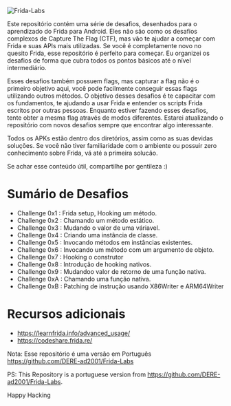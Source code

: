 
![Frida-Labs](https://github.com/DERE-ad2001/Frida-labs/assets/67110398/e5794a19-1ee7-4820-81c7-fd362f78c842)

Este repositório contém uma série de desafios, desenhados para o aprendizado do Frida para Android. Eles não são como os desafios complexos de Capture The Flag (CTF), mas vão te ajudar a começar com Frida e suas APIs mais utilizadas. Se você é completamente novo no quesito Frida, esse repositório é perfeito para começar. Eu organizei os desafios de forma que cubra todos os pontos básicos até o nível intermediário.

Esses desafios também possuem flags, mas capturar a flag não é o primeiro objetivo aqui, você pode facilmente conseguir essas flags utilizando outros métodos. O objetivo desses desafios é te capacitar com os fundamentos, te ajudando a usar Frida e entender os scripts Frida escritos por outras pessoas. Enquanto estiver fazendo esses desafios, tente obter a mesma flag através de modos diferentes. Estarei atualizando o repositório com novos desafios sempre que encontrar algo interessante.

Todos os APKs estão dentro dos diretórios, assim como as suas devidas soluções. Se você não tiver familiaridade com o ambiente ou possuir zero conhecimento sobre Frida, vá até a primeira solucão.

Se achar esse conteúdo útil, compartilhe por gentileza :)

# Sumário de Desafios
- Challenge 0x1 : Frida setup, Hooking um método.
- Challenge 0x2 : Chamando um método estático.
- Challenge 0x3 : Mudando o valor de uma váriavel.
- Challenge 0x4 : Criando uma instância de classe.
- Challenge 0x5 : Invocando métodos em instâncias existentes.
- Challenge 0x6 : Invocando um método com um argumento de objeto.
- Challenge 0x7 : Hooking o construtor
- Challenge 0x8 : Introdução de hooking nativos.
- Challenge 0x9 : Mudandoo valor de retorno de uma função nativa.
- Challenge 0xA : Chamando uma função nativa.
- Challenge 0xB : Patching de instrução usando X86Writer e ARM64Writer

# Recursos adicionais

- https://learnfrida.info/advanced_usage/
- https://codeshare.frida.re/

Nota: Esse repositório é uma versão em Português https://github.com/DERE-ad2001/Frida-Labs

PS: This Repository is a portuguese version from https://github.com/DERE-ad2001/Frida-Labs.

Happy Hacking
